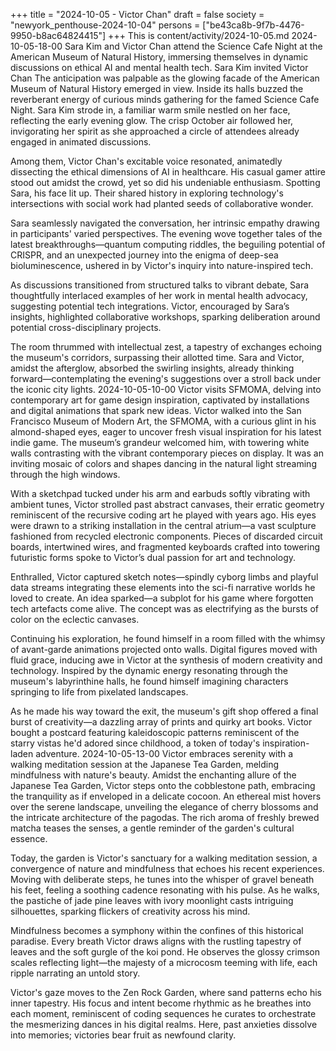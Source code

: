 +++
title = "2024-10-05 - Victor Chan"
draft = false
society = "newyork_penthouse-2024-10-04"
persons = ["be43ca8b-9f7b-4476-9950-b8ac64824415"]
+++
This is content/activity/2024-10-05.md
2024-10-05-18-00
Sara Kim and Victor Chan attend the Science Cafe Night at the American Museum of Natural History, immersing themselves in dynamic discussions on ethical AI and mental health tech.
Sara Kim invited Victor Chan
The anticipation was palpable as the glowing facade of the American Museum of Natural History emerged in view. Inside its halls buzzed the reverberant energy of curious minds gathering for the famed Science Cafe Night. Sara Kim strode in, a familiar warm smile nestled on her face, reflecting the early evening glow. The crisp October air followed her, invigorating her spirit as she approached a circle of attendees already engaged in animated discussions.

Among them, Victor Chan's excitable voice resonated, animatedly dissecting the ethical dimensions of AI in healthcare. His casual gamer attire stood out amidst the crowd, yet so did his undeniable enthusiasm. Spotting Sara, his face lit up. Their shared history in exploring technology's intersections with social work had planted seeds of collaborative wonder.

Sara seamlessly navigated the conversation, her intrinsic empathy drawing in participants' varied perspectives. The evening wove together tales of the latest breakthroughs—quantum computing riddles, the beguiling potential of CRISPR, and an unexpected journey into the enigma of deep-sea bioluminescence, ushered in by Victor's inquiry into nature-inspired tech.

As discussions transitioned from structured talks to vibrant debate, Sara thoughtfully interlaced examples of her work in mental health advocacy, suggesting potential tech integrations. Victor, encouraged by Sara’s insights, highlighted collaborative workshops, sparking deliberation around potential cross-disciplinary projects.

The room thrummed with intellectual zest, a tapestry of exchanges echoing the museum's corridors, surpassing their allotted time. Sara and Victor, amidst the afterglow, absorbed the swirling insights, already thinking forward—contemplating the evening's suggestions over a stroll back under the iconic city lights.
2024-10-05-10-00
Victor visits SFMOMA, delving into contemporary art for game design inspiration, captivated by installations and digital animations that spark new ideas.
Victor walked into the San Francisco Museum of Modern Art, the SFMOMA, with a curious glint in his almond-shaped eyes, eager to uncover fresh visual inspiration for his latest indie game. The museum’s grandeur welcomed him, with towering white walls contrasting with the vibrant contemporary pieces on display. It was an inviting mosaic of colors and shapes dancing in the natural light streaming through the high windows. 

With a sketchpad tucked under his arm and earbuds softly vibrating with ambient tunes, Victor strolled past abstract canvases, their erratic geometry reminiscent of the recursive coding art he played with years ago. His eyes were drawn to a striking installation in the central atrium—a vast sculpture fashioned from recycled electronic components. Pieces of discarded circuit boards, intertwined wires, and fragmented keyboards crafted into towering futuristic forms spoke to Victor’s dual passion for art and technology.

Enthralled, Victor captured sketch notes—spindly cyborg limbs and playful data streams integrating these elements into the sci-fi narrative worlds he loved to create. An idea sparked—a subplot for his game where forgotten tech artefacts come alive. The concept was as electrifying as the bursts of color on the eclectic canvases.

Continuing his exploration, he found himself in a room filled with the whimsy of avant-garde animations projected onto walls. Digital figures moved with fluid grace, inducing awe in Victor at the synthesis of modern creativity and technology. Inspired by the dynamic energy resonating through the museum's labyrinthine halls, he found himself imagining characters springing to life from pixelated landscapes.

As he made his way toward the exit, the museum's gift shop offered a final burst of creativity—a dazzling array of prints and quirky art books. Victor bought a postcard featuring kaleidoscopic patterns reminiscent of the starry vistas he'd adored since childhood, a token of today's inspiration-laden adventure.
2024-10-05-13-00
Victor embraces serenity with a walking meditation session at the Japanese Tea Garden, melding mindfulness with nature's beauty.
Amidst the enchanting allure of the Japanese Tea Garden, Victor steps onto the cobblestone path, embracing the tranquility as if enveloped in a delicate cocoon. An ethereal mist hovers over the serene landscape, unveiling the elegance of cherry blossoms and the intricate architecture of the pagodas. The rich aroma of freshly brewed matcha teases the senses, a gentle reminder of the garden's cultural essence.

Today, the garden is Victor's sanctuary for a walking meditation session, a convergence of nature and mindfulness that echoes his recent experiences. Moving with deliberate steps, he tunes into the whisper of gravel beneath his feet, feeling a soothing cadence resonating with his pulse. As he walks, the pastiche of jade pine leaves with ivory moonlight casts intriguing silhouettes, sparking flickers of creativity across his mind.

Mindfulness becomes a symphony within the confines of this historical paradise. Every breath Victor draws aligns with the rustling tapestry of leaves and the soft gurgle of the koi pond. He observes the glossy crimson scales reflecting light—the majesty of a microcosm teeming with life, each ripple narrating an untold story.

Victor's gaze moves to the Zen Rock Garden, where sand patterns echo his inner tapestry. His focus and intent become rhythmic as he breathes into each moment, reminiscent of coding sequences he curates to orchestrate the mesmerizing dances in his digital realms. Here, past anxieties dissolve into memories; victories bear fruit as newfound clarity.
